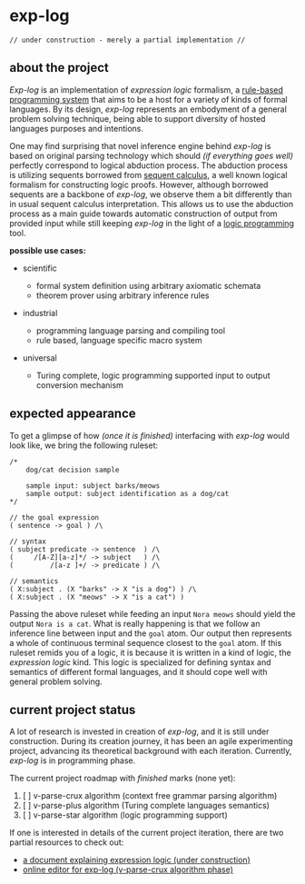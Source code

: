 # exp-log

    // under construction - merely a partial implementation //

## about the project

*Exp-log* is an implementation of *expression logic* formalism, a [rule-based programming system](https://en.wikipedia.org/wiki/Rule-based_system) that aims to be a host for a variety of kinds of formal languages. By its design, *exp-log* represents an embodyment of a general problem solving technique, being able to support diversity of hosted languages purposes and intentions.

One may find surprising that novel inference engine behind *exp-log* is based on original parsing technology which should *(if everything goes well)* perfectly correspond to logical abduction process. The abduction process is utilizing sequents borrowed from [sequent calculus](https://en.wikipedia.org/wiki/Sequent_calculus), a well known logical formalism for constructing logic proofs. However, although borrowed sequents are a backbone of *exp-log*, we observe them a bit differently than in usual sequent calculus interpretation. This allows us to use the abduction process as a main guide towards automatic construction of output from provided input while still keeping *exp-log* in the light of a [logic programming](https://en.wikipedia.org/wiki/Logic_programming) tool.

**possible use cases:**

- scientific
    - formal system definition using arbitrary axiomatic schemata
    - theorem prover using arbitrary inference rules

- industrial
    - programming language parsing and compiling tool
    - rule based, language specific macro system

- universal
    - Turing complete, logic programming supported input to output conversion mechanism

## expected appearance

To get a glimpse of how *(once it is finished)* interfacing with *exp-log* would look like, we bring the following ruleset:

    /*
        dog/cat decision sample
        
        sample input: subject barks/meows
        sample output: subject identification as a dog/cat
    */

    // the goal expression
    ( sentence -> goal ) /\

    // syntax
    ( subject predicate -> sentence  ) /\
    (     /[A-Z][a-z]*/ -> subject   ) /\
    (         /[a-z ]+/ -> predicate ) /\

    // semantics
    ( X:subject . (X "barks" -> X "is a dog") ) /\
    ( X:subject . (X "meows" -> X "is a cat") )

Passing the above ruleset while feeding an input `Nora meows` should yield the output `Nora is a cat`. What is really happening is that we follow an inference line between input and the `goal` atom. Our output then represents a whole of continuous terminal sequence closest to the `goal` atom. If this ruleset remids you of a logic, it is because it is written in a kind of logic, the *expression logic* kind. This logic is specialized for defining syntax and semantics of different formal languages, and it should cope well with general problem solving.

## current project status

A lot of research is invested in creation of *exp-log*, and it is still under construction. During its creation journey, it has been an agile experimenting project, advancing its theoretical background with each iteration. Currently, *exp-log* is in programming phase.

The current project roadmap with *finished* marks (none yet):

1. [ ] v-parse-crux algorithm (context free grammar parsing algorithm)
2. [ ] v-parse-plus algorithm (Turing complete languages semantics)
3. [ ] v-parse-star algorithm (logic programming support)

If one is interested in details of the current project iteration, there are two partial resources to check out:

- [a document explaining expression logic (under construction)](docs/expression-logic.md)
- [online editor for exp-log (v-parse-crux algorithm phase)](https://contrast-zone.github.io/exp-log/playground)

